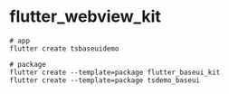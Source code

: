 # flutter_webview_kit



```shell
# app
flutter create tsbaseuidemo

# package
flutter create --template=package flutter_baseui_kit
flutter create --template=package tsdemo_baseui
```


